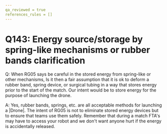 ```yaml
---
qa_reviewed = true
references_rules = []
---
```


# Q143: Energy source/storage by spring-like mechanisms or rubber bands clarification

Q: When RG05 says be careful in the stored energy from spring-like or other mechanisms, Is it then a fair assumption that it is ok to deform a rubber band, spring device, or surgical tubing in a way that stores energy prior to the start of the match. Our intent would be to store energy for the purpose of launching the drone.

A: Yes, rubber bands, springs, etc. are all acceptable methods for launching a |Drone|. The intent of RG05 is not to eliminate stored energy devices but to ensure that teams use them safely.  Remember that during a match FTA's may have to access your robot and we don't want anyone hurt if the energy is accidentally released.